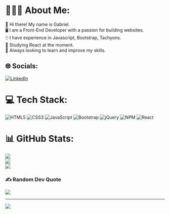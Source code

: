 # 🙋🏾‍♂️ About Me:
👋 Hi there! My name is Gabriel.<br>
🖥️ I am a Front-End Developer with a passion for building websites.<br>
🖱️  I have experience in Javascript, Bootstrap, Tachyons.<br>
📖 Studying React at the moment.<br>
🚀 Always looking to learn and improve my skills.


## 🌐 Socials:
[![LinkedIn](https://img.shields.io/badge/LinkedIn-%230077B5.svg?logo=linkedin&logoColor=white)](https://linkedin.com/in/https://www.linkedin.com/in/gabrielcarneirodev/) 

# 💻 Tech Stack:
![HTML5](https://img.shields.io/badge/html5-%23E34F26.svg?style=for-the-badge&logo=html5&logoColor=white) ![CSS3](https://img.shields.io/badge/css3-%231572B6.svg?style=for-the-badge&logo=css3&logoColor=white) ![JavaScript](https://img.shields.io/badge/javascript-%23323330.svg?style=for-the-badge&logo=javascript&logoColor=%23F7DF1E) ![Bootstrap](https://img.shields.io/badge/bootstrap-%23563D7C.svg?style=for-the-badge&logo=bootstrap&logoColor=white) ![jQuery](https://img.shields.io/badge/jquery-%230769AD.svg?style=for-the-badge&logo=jquery&logoColor=white) ![NPM](https://img.shields.io/badge/NPM-%23000000.svg?style=for-the-badge&logo=npm&logoColor=white) ![React](https://img.shields.io/badge/react-%2320232a.svg?style=for-the-badge&logo=react&logoColor=%2361DAFB)
# 📊 GitHub Stats:
![](https://github-readme-stats.vercel.app/api?username=GabrielCarneiro098&show_icons=true&theme=radical)<br/>
![](https://github-readme-streak-stats.herokuapp.com/?user=GabrielCarneiro098&theme=dark&hide_border=false)<br/>
![](https://github-readme-stats.vercel.app/api/top-langs/?username=GabrielCarneiro098&theme=dark&hide_border=false&include_all_commits=true&count_private=false&layout=compact)

### ✍️ Random Dev Quote
![](https://quotes-github-readme.vercel.app/api?type=horizontal&theme=dark)

---
[![](https://visitcount.itsvg.in/api?id=GabrielCarneiro098&icon=0&color=0)](https://visitcount.itsvg.in)

<!-- Proudly created with GPRM ( https://gprm.itsvg.in ) -->
